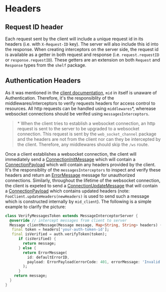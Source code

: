 # Headers

## Request ID header
Each request sent by the client will include a unique request id in its headers (i.e. with `X-Request-ID` key). The server will also include this id into the response. When creating interceptors on the server side, the request id is available as a getter in both request and response (i.e. `request.requestID` or `response.requestID`). These getters are an extension on both `Request` and `Response` types from the `shelf` package. 

## Authentication Headers
As it was mentioned in the [client documentation][], `mid` in itself is unaware of Authentication. Therefore, it's the responsiblity of the middlewares/interceptors to verify requests headers for access control to resources. All http requests can be handled using `middlewares`*, wherease websocket connections should be verifed using `messagesInterceptors`. 

> \* When the client tries to establish a websocket connection, an http request is sent to the server to be upgraded to a websocket connection. This request is sent by the `web_socket_channel` package and the headers are not from the client nor can they be intercepted by the client. Therefore, any middlewares should skip the `/ws` route. 

Once a client establishes a websocket connection, the client will immediately send a [ConnectionInitMessage][] which will contain a [ConnectionPayload][] which will contain any headers provided by the client. It's the responsiblity of the `messagesInterceptors` to inspect and verify these headers and return an [ErrorMessage][] message for unauthorized connections. Similarly, throughout the lifetime of the websocket connection, the client is expeted to send a [ConnectionUpdateMessage][] that will contain a [ConnectionPayload][] which contains updated headers (note: `FooClient.updateHeaders(newHeaders)` is used to send such a message which is constructed internally by `mid_client`). The following is a simple example to clarify the picture:

```dart
class VerifyMessagesToken extends MessageInterceptorServer {
  @override // intercept messages from client to server
  Message clientMessage(Message message, Map<String, String> headers) {
   final token = headers['your-auth-token-id'];
   final isVerified = auth.verifyToken(token);
      if (isVerified) {
        return message;
      } else {
        return ErrorMessage(
          id: defaultErrorID,
          payload: ErrorPayload(errorCode: 401, errorMessage: 'Invalid Token'),
        );
      }
    return message;
  }
}
```

[client documentation]: https://github.com/osaxma/mid/blob/main/docs/client.md
[ConnectionInitMessage]: https://github.com/osaxma/mid/blob/main/packages/mid_protocol/lib/src/message.dart
[ConnectionUpdateMessage]: https://github.com/osaxma/mid/blob/main/packages/mid_protocol/lib/src/message.dart
[ConnectionPayload]: https://github.com/osaxma/mid/blob/main/packages/mid_protocol/lib/src/message.dart
[ErrorMessage]: https://github.com/osaxma/mid/blob/main/packages/mid_protocol/lib/src/message.dart